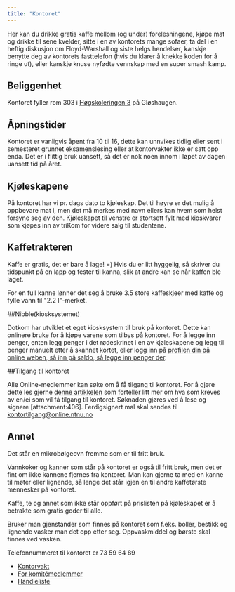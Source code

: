 ```yaml
---
title: "Kontoret"
---
```


Her kan du drikke gratis kaffe mellom (og under) forelesningene, kjøpe mat og drikke til sene kvelder, sitte i en av kontorets mange sofaer, ta del i en heftig diskusjon om Floyd-Warshall og siste helgs hendelser, kanskje benytte deg av kontorets fasttelefon (hvis du klarer å knekke koden for å ringe ut), eller kanskje knuse nyfødte vennskap med en super smash kamp.

## Beliggenhet

Kontoret fyller rom 303 i [Høgskoleringen 3](http://maps.google.com/maps?f=q&source=s_q&hl=en&geocode=&q=h%C3%B8gskoleringen+3&aq=&sll=63.418013,10.406225&sspn=0.002048,0.007923&ie=UTF8&hq=&hnear=H%C3%B8gskoleringen+3,+7034+Trondheim,+S%C3%B8r-Tr%C3%B8ndelag,+Norway&ll=63.4184,10.405898&spn=0.00819,0.031693&z=16) på Gløshaugen. 

## Åpningstider

Kontoret er vanligvis åpent fra 10 til 16, dette kan unnvikes tidlig eller sent i semesteret grunnet eksamenslesing eller at kontorvakter ikke er satt opp enda. Det er i flittig bruk uansett, så det er nok noen innom i løpet av dagen uansett tid på året.

## Kjøleskapene
På kontoret har vi pr. dags dato to kjøleskap. Det til høyre er det mulig å oppbevare mat i, men det må merkes med navn ellers kan hvem som helst forsyne seg av den. Kjøleskapet til venstre er stortsett fylt med kioskvarer som kjøpes inn av triKom for videre salg til studentene. 

## Kaffetrakteren

Kaffe er gratis, det er bare å lage! =)
Hvis du er litt hyggelig, så skriver du tidspunkt på en lapp og fester til kanna, slik at andre kan se når kaffen ble laget.

For en full kanne lønner det seg å bruke 3.5 store kaffeskjeer med kaffe og fylle vann til "2.2 l"-merket.

##Nibble(kiosksystemet)

Dotkom har utviklet et eget kiosksystem til bruk på kontoret. Dette kan onlinere bruke for å kjøpe varene som tilbys på kontoret. For å legge inn penger, enten legg penger i det rødeskrinet i en av kjøleskapene og legg til penger manuelt etter å skannet kortet, eller logg inn på [profilen din på online weben, så inn på saldo, så legge inn penger der](https://online.ntnu.no/profile/saldo/).

##Tilgang til kontoret

Alle Online-medlemmer kan søke om å få tilgang til kontoret. For å gjøre dette les gjerne [denne artikkelen](https://online.ntnu.no/wiki/online/retningslinjertilkontoret) som forteller litt mer om hva som kreves av en/ei som vil få tilgang til kontoret. Søknaden gjøres ved å lese og signere [attachment:406]. Ferdigsignert mal skal sendes til kontortilgang@online.ntnu.no

## Annet

Det står en mikrobølgeovn fremme som er til fritt bruk.

Vannkoker og kanner som står på kontoret er også til fritt bruk, men det er fint om ikke kannene fjernes fra kontoret. Man kan gjerne ta med en kanne til møter eller lignende, så lenge det står igjen en til andre kaffetørste mennesker på kontoret.

Kaffe, te og annet som ikke står oppført på prislisten på kjøleskapet er å betrakte som gratis goder til alle.

Bruker man gjenstander som finnes på kontoret som f.eks. boller, bestikk og lignende vasker man det opp etter seg. Oppvaskmiddel og børste skal finnes ved vasken.

Telefonnummeret til kontoret er 73 59 64 89


- [Kontorvakt](/wiki/online/kontoret/kontorvakt)
- [For komitémedlemmer](https://online.ntnu.no/wiki/komiteer/kontoret/)
- [Handleliste](/wiki/online/kontoret/handleliste)